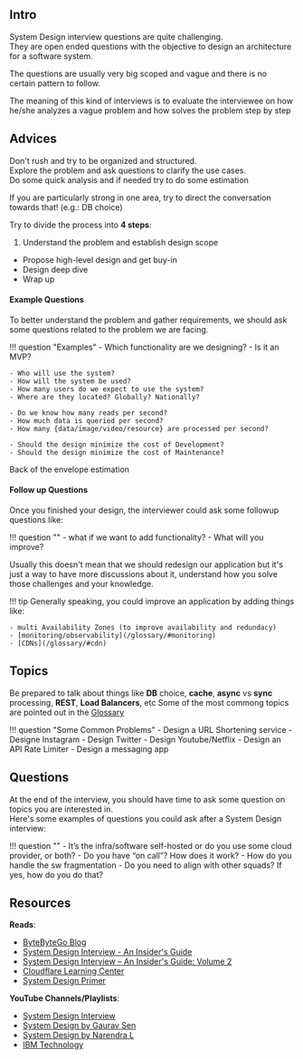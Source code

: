 ## Intro

System Design interview questions are quite challenging.  
They are open ended questions with the objective to design an architecture for a software system.

The questions are usually very big scoped and vague and there is no certain pattern to follow.

The meaning of this kind of interviews is to evaluate the interviewee on how he/she analyzes a vague problem and how solves the problem step by step


## Advices

Don't rush and try to be organized and structured.  
Explore the problem and ask questions to clarify the use cases.  
Do some quick analysis and if needed try to do some estimation

If you are particularly strong in one area, try to direct the conversation towards that! (e.g.: DB choice)


Try to divide the process into __4 steps__:

1. Understand the problem and establish design scope
-  Propose high-level design and get buy-in
-  Design deep dive
-  Wrap up

#### Example Questions
To better understand the problem and gather requirements, we should ask some questions related to the problem we are facing.  

!!! question "Examples"
    - Which functionality are we designing?
    - Is it an MVP?

    - Who will use the system?
    - How will the system be used?
    - How many users do we expect to use the system?
    - Where are they located? Globally? Nationally?

    - Do we know how many reads per second?
    - How much data is queried per second?
    - How many {data/image/video/resource} are processed per second?

    - Should the design minimize the cost of Development?
    - Should the design minimize the cost of Maintenance? 
		
Back of the envelope estimation


#### Follow up Questions
Once you finished your design, the interviewer could ask some followup questions like:

!!! question ""
    - what if we want to add <this> functionality?
    - What will you improve?

Usually this doesn't mean that we should redesign our application but it's just a way to have more discussions about it, understand how you solve those challenges and your knowledge.  

!!! tip
    Generally speaking, you could improve an application by adding things like:
    
    - multi Availability Zones (to improve availability and redundacy)
    - [monitoring/observability](/glossary/#monitoring)
    - [CDNs](/glossary/#cdn)

## Topics
Be prepared to talk about things like __DB__ choice, __cache__, __async__ vs __sync__ processing, __REST__, __Load Balancers__, etc
Some of the most commong topics are pointed out in the [Glossary](/glossary)  

!!! question "Some Common Problems"
    - Design a URL Shortening service
    - Designe Instagram
    - Design Twitter
    - Design Youtube/Netflix
    - Design an API Rate Limiter
    - Design a messaging app

## Questions
At the end of the interview, you should have time to ask some question on topics you are interested in.  
Here's some examples of questions you could ask after a System Design interview:

!!! question ""
    - It’s the infra/software self-hosted or do you use some cloud provider, or both?
    - Do you have “on call”? How does it work?
    - How do you handle the sw fragmentation
    - Do you need to align with other squads? If yes, how do you do that?

## Resources

__Reads__:  

- [ByteByteGo Blog](https://blog.bytebytego.com/)
- [System Design Interview - An Insider's Guide](https://www.goodreads.com/hu/book/show/54109255-system-design-interview-an-insider-s-guide)
- [System Design Interview – An Insider's Guide: Volume 2](https://www.goodreads.com/book/show/60631342-system-design-interview-an-insider-s-guide)
- [Cloudflare Learning Center](https://www.cloudflare.com/it-it/learning/)
- [System Design Primer](https://github.com/donnemartin/system-design-primer)

__YouTube Channels/Playlists__:  

- [System Design Interview](https://www.youtube.com/c/SystemDesignInterview/videos)
- [System Design by Gaurav Sen](https://www.youtube.com/playlist?list=PLMCXHnjXnTnvo6alSjVkgxV-VH6EPyvoX)
- [System Design by Narendra L](https://www.youtube.com/playlist?list=PLkQkbY7JNJuAhePp7E_WSpfFqjQp6RniV)
- [IBM Technology](https://www.youtube.com/c/IBMTechnology)